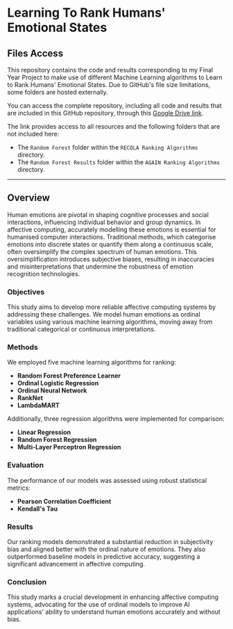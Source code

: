 # Learning To Rank Humans' Emotional States

## Files Access 

This repository contains the code and results corresponding to my Final Year Project to make use of different Machine Learning algorithms to Learn to Rank Humans' Emotional States. Due to GitHub's file size limitations, some folders are hosted externally.

You can access the complete repository, including all code and results that are included in this GitHub repository, through this [Google Drive link](https://drive.google.com/drive/folders/1S0E4BdghJJOV_DX-pt_TmptJNzv7pvZR?usp=sharing).

The link provides access to all resources and the following folders that are not included here:
- The `Random Forest` folder within the `RECOLA Ranking Algorithms` directory.
- The `Random Forest Results` folder within the `AGAIN Ranking Algorithms` directory.

---

## Overview

Human emotions are pivotal in shaping cognitive processes and social interactions, influencing individual behavior and group dynamics. In affective computing, accurately modelling these emotions is essential for humanised computer interactions. Traditional methods, which categorise emotions into discrete states or quantify them along a continuous scale, often oversimplify the complex spectrum of human emotions. This oversimplification introduces subjective biases, resulting in inaccuracies and misinterpretations that undermine the robustness of emotion recognition technologies.

### Objectives

This study aims to develop more reliable affective computing systems by addressing these challenges. We model human emotions as ordinal variables using various machine learning algorithms, moving away from traditional categorical or continuous interpretations.

### Methods

We employed five machine learning algorithms for ranking:
- **Random Forest Preference Learner**
- **Ordinal Logistic Regression**
- **Ordinal Neural Network**
- **RankNet**
- **LambdaMART**

Additionally, three regression algorithms were implemented for comparison:
- **Linear Regression**
- **Random Forest Regression**
- **Multi-Layer Perceptron Regression**

### Evaluation

The performance of our models was assessed using robust statistical metrics:
- **Pearson Correlation Coefficient**
- **Kendall's Tau**

### Results

Our ranking models demonstrated a substantial reduction in subjectivity bias and aligned better with the ordinal nature of emotions. They also outperformed baseline models in predictive accuracy, suggesting a significant advancement in affective computing.

### Conclusion

This study marks a crucial development in enhancing affective computing systems, advocating for the use of ordinal models to improve AI applications' ability to understand human emotions accurately and without bias.
